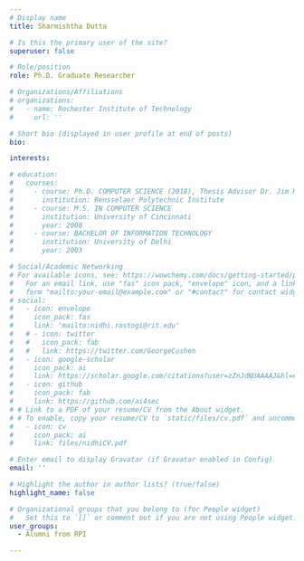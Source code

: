 ```yaml
---
# Display name
title: Sharmishtha Dutta

# Is this the primary user of the site?
superuser: false

# Role/position
role: Ph.D. Graduate Researcher

# Organizations/Affiliations
# organizations:
#   - name: Rochester Institute of Technology
#     url: ''

# Short bio (displayed in user profile at end of posts)
bio: 

interests:

# education:
#   courses:
#     - course: Ph.D. COMPUTER SCIENCE (2018), Thesis Advisor Dr. Jim Hendler
#       institution: Rensselaer Polytechnic Institute
#     - course: M.S. IN COMPUTER SCIENCE
#       institution: University of Cincinnati
#       year: 2008
#     - course: BACHELOR OF INFORMATION TECHNOLOGY 
#       institution: University of Delhi
#       year: 2003

# Social/Academic Networking
# For available icons, see: https://wowchemy.com/docs/getting-started/page-builder/#icons
#   For an email link, use "fas" icon pack, "envelope" icon, and a link in the
#   form "mailto:your-email@example.com" or "#contact" for contact widget.
# social:
#   - icon: envelope
#     icon_pack: fas
#     link: 'mailto:nidhi.rastogi@rit.edu'
#   # - icon: twitter
#   #   icon_pack: fab
#   #   link: https://twitter.com/GeorgeCushen
#   - icon: google-scholar
#     icon_pack: ai
#     link: https://scholar.google.com/citations?user=zZnJdNUAAAAJ&hl=en
#   - icon: github
#     icon_pack: fab
#     link: https://github.com/ai4sec
# # Link to a PDF of your resume/CV from the About widget.
# # To enable, copy your resume/CV to `static/files/cv.pdf` and uncomment the lines below.
#   - icon: cv
#     icon_pack: ai
#     link: files/nidhiCV.pdf

# Enter email to display Gravatar (if Gravatar enabled in Config)
email: ''

# Highlight the author in author lists? (true/false)
highlight_name: false

# Organizational groups that you belong to (for People widget)
#   Set this to `[]` or comment out if you are not using People widget.
user_groups:
  - Alumni from RPI

---
```


<!-- Mother. Researcher. Educator. Mentor. Explorer.
I am an Assistant Professor in the Department of Software Engineering, GCCIS at Rochester Institute of Technology, NY. I am interested in transdisciplinary work in Cybersecurity, Artificial Intelligence, Heterogeneous Networks, and Graph Analytics building systems at scale. I received my Ph.D. in Computer Science with a focus on Cybersecurity, Networked Graphs and Machine Learning from Rensselaer Polytechnic Institute, NY and M.S. from the University of Cincinnati.  -->
